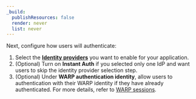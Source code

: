 ```yaml
---
_build:
  publishResources: false
  render: never
  list: never
---
```


 Next, configure how users will authenticate:
   1. Select the [**Identity providers**](/cloudflare-one/identity/idp-integration/) you want to enable for your application.
   2. (Optional) Turn on **Instant Auth** if you selected only one IdP and want users to skip the identity provider selection step.
   3. (Optional) Under **WARP authentication identity**, allow users to authentication with their WARP identity if they have already authenticated. For more details, refer to [WARP sessions](/cloudflare-one/connections/connect-devices/warp/configure-warp/warp-sessions/).
